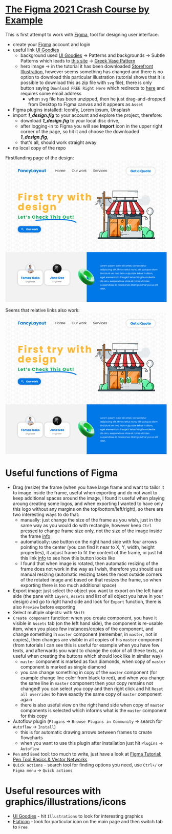 # [The Figma 2021 Crash Course by Example](https://www.youtube.com/watch?v=Gu1so3pz4bA)

This is first attempt to work with [Figma](https://www.figma.com/), tool for designing user interface.
* create your [Figma](https://www.figma.com/) account and login
* useful link [UI Goodies](http://www.uigoodies.com/)
  * background used [UI Goodies](http://www.uigoodies.com/) -> Patterns and backgrounds -> Subtle Patterns which leads to [this site](https://www.toptal.com/designers/subtlepatterns/?ref=uigoodies.com) -> [Greek Vase Pattern](https://www.toptal.com/designers/subtlepatterns/greek-vase-pattern/)
  * hero image -> in the tutorial it has been downloaded [Storefront Illustration](https://lukaszadam.com/illustrations?ref=uigoodies.com), however seems something has changed and there is no option to download this particular illustration (tutorial shows that it is possible to download this as zip file with `svg` file), there is only button saying `Download FREE Right Here` which redirects to [here](https://lukaszadam.gumroad.com/l/pBPJg) and requires some email address
    * when `svg` file has been unzipped, then he just drag-and-dropped from Desktop to Figma canvas and it appears as `Asset` 
* Figma plugins installed: Iconify, Lorem ipsum, Unsplash
* import ***1_design.fig*** to your account and explore the project, therefore:
  * download ***1_design.fig*** to your local disc drive,
  * after logging-in to Figma you will see **Import** icon in the upper right corner of the page, so hit it and choose the downloaded ***1_design.fig***,
  * that's all, should work straight away
* no local copy of the repo

First/landing page of the design:
![example_ui_design_1](https://raw.githubusercontent.com/heniczyna/figma_starting_page/main/example_ui_design.PNG)

Seems that relative links also work:
![example_ui_design_2](/example_ui_design.PNG)

# Useful functions of Figma
* Drag (resize) the frame (when you have large frame and want to tailor it to image inside the frame, useful when exporting and do not want to keep additional spaces around the image, I found it useful when playing aroung creating some logos, and when exporting I wanted to have only this logo without any margins on the top/bottom/left/right), so there are two interesting ways to do that:
  * manually: just change the size of the frame as you wish, just in the same way as you would do with rectangle, however keep `Ctrl` pressed to change frame size only, not the size of the image inside the frame [info](https://help.figma.com/hc/en-us/articles/360041539473-Frames-in-Figma#Drag_the_frame)
  * automatically: use button on the right hand side with four arrows pointing to the center (you can find it near to X, Y, width, height properties), it adjust frame to fit the content of the frame, or just hit this link [info](https://help.figma.com/hc/en-us/articles/360041539473-Frames-in-Figma#Resize_to_Fit) to see how this button looks like
  * I found that when image is rotated, then automatic resizing of the frame does not work in the way as I wish, therefore you should use manual resizing (automatic resizing takes the most outside corners of the rotated image and based on that resizes the frame, so when exporting there is too much additional space)
* Export image: just select the object you want to export on the left hand side (the pane with `Layers`, `Assets` and list of all object you have in your design) and go to right hand side and look for `Export` function, there is also `Preview` before exporting
* Select multiple objects: with `Shift`
* `Create component` function: when you create component, you have it visible in `Assets` tab (on the left hand side), the component is re-usable item, when you place few instances/copies of the component, and change something in `master` component (remember, in `master`, not in copies), then changes are visible in all copies of his `master` component (from tutorials I can see this is useful for example when you have few texts, and afterwards you want to change the color of all these texts, or useful when creating the buttons which should look like in similar way)
  * `master` component is marked as four diamonds, when copy of `master` component is marked as single diamond 
  * you can change something in copy of the `master` component (for example change line color from black to red), and when you change the same line in `master` component then your copy remains not changed! you can select you copy and then right click and hit `Reset all overrides` to have exactly the same copy of `master` component again
  * there is also useful view on the right hand side when copy of `master` components is selected which informs what is the `master` component for this copy
* Autoflow plugin (`Plugins` -> `Browse Plugins in Community` -> search for `Autoflow` -> `Install`)
  * this is for automatic drawing arrows between frames to create flowcharts
  * when you want to use this plugin after installation just hit `Plugins` -> `Autoflow`
* `Pen` and `Bend` tool: too much to write, just have a look at [Figma Tutorial: Pen Tool Basics & Vector Networks](https://www.youtube.com/watch?v=5x2uHUB_pzw)
* `Quick actions` - search tool for finding options you need, use `Ctrl+/` or `Figma menu` ->  `Quick actions`

# Useful resources with graphics/illustrations/icons
* [UI Goodies](https://uigoodies.com/) - hit `Illustrations` to look for interesting graphics
* [Flaticon](https://www.flaticon.com/) - look for particular icon on the main page and then switch tab to `Free`

